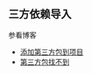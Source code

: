 ## 三方依赖导入
参看博客
* [添加第三方包到项目](https://blog.csdn.net/chen_xi_hao/article/details/79431756)
* [第三方包找不到](https://blog.csdn.net/qq_34292044/article/details/79161259)
